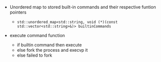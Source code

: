 - Unordered map to stored built-in commands and their respective funtion pointers
    - `std::unordered_map<std::string, void (*)(const std::vector<std::string>&)> builtinCommands`

- execute command function 
    - if builtin command then execute 
    - else fork the process and execvp it
    - else failed to fork
